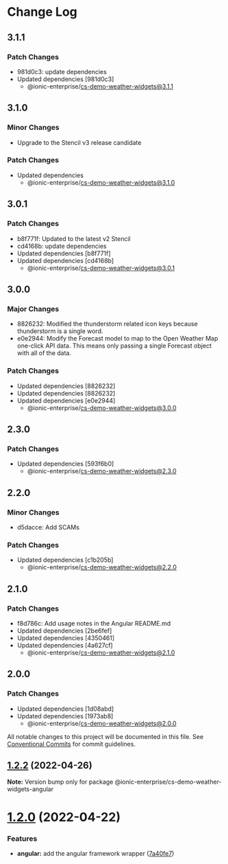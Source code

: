 # Change Log

## 3.1.1

### Patch Changes

- 981d0c3: update dependencies
- Updated dependencies [981d0c3]
  - @ionic-enterprise/cs-demo-weather-widgets@3.1.1

## 3.1.0

### Minor Changes

- Upgrade to the Stencil v3 release candidate

### Patch Changes

- Updated dependencies
  - @ionic-enterprise/cs-demo-weather-widgets@3.1.0

## 3.0.1

### Patch Changes

- b8f771f: Updated to the latest v2 Stencil
- cd4168b: update dependencies
- Updated dependencies [b8f771f]
- Updated dependencies [cd4168b]
  - @ionic-enterprise/cs-demo-weather-widgets@3.0.1

## 3.0.0

### Major Changes

- 8826232: Modified the thunderstorm related icon keys because thunderstorm is a single word.
- e0e2944: Modify the Forecast model to map to the Open Weather Map one-click API data. This means only passing a single Forecast object with all of the data.

### Patch Changes

- Updated dependencies [8826232]
- Updated dependencies [8826232]
- Updated dependencies [e0e2944]
  - @ionic-enterprise/cs-demo-weather-widgets@3.0.0

## 2.3.0

### Patch Changes

- Updated dependencies [593f6b0]
  - @ionic-enterprise/cs-demo-weather-widgets@2.3.0

## 2.2.0

### Minor Changes

- d5dacce: Add SCAMs

### Patch Changes

- Updated dependencies [c1b205b]
  - @ionic-enterprise/cs-demo-weather-widgets@2.2.0

## 2.1.0

### Patch Changes

- f8d786c: Add usage notes in the Angular README.md
- Updated dependencies [2be6fef]
- Updated dependencies [4350461]
- Updated dependencies [4a627cf]
  - @ionic-enterprise/cs-demo-weather-widgets@2.1.0

## 2.0.0

### Patch Changes

- Updated dependencies [1d08abd]
- Updated dependencies [1973ab8]
  - @ionic-enterprise/cs-demo-weather-widgets@2.0.0

All notable changes to this project will be documented in this file.
See [Conventional Commits](https://conventionalcommits.org) for commit guidelines.

## [1.2.2](https://github.com/ionic-enterprise/cs-demo-weather-widgets/compare/v1.2.1...v1.2.2) (2022-04-26)

**Note:** Version bump only for package @ionic-enterprise/cs-demo-weather-widgets-angular

# [1.2.0](https://github.com/ionic-enterprise/cs-demo-weather-widgets/compare/v1.1.1...v1.2.0) (2022-04-22)

### Features

- **angular:** add the angular framework wrapper ([7a40fe7](https://github.com/ionic-enterprise/cs-demo-weather-widgets/commit/7a40fe73b84eab1549cef2071ecdc78609b9ded1))
